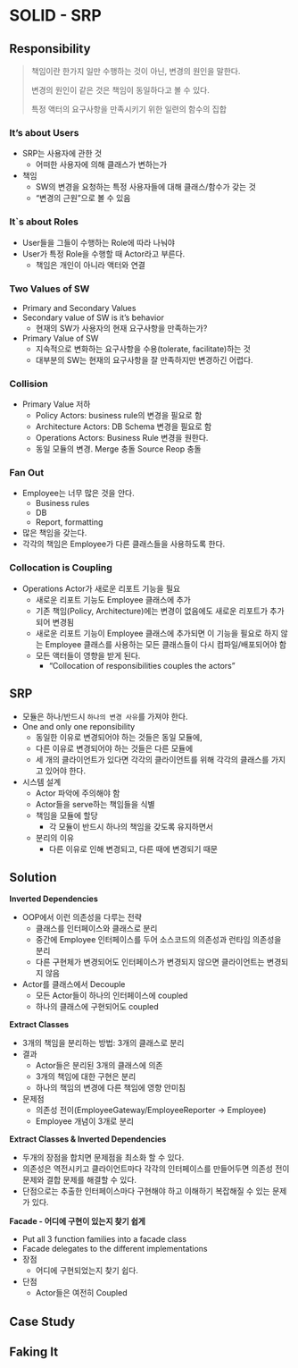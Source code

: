 # SOLID - SRP

## Responsibility

> 책임이란 한가지 일만 수행하는 것이 아닌, 변경의 원인을 말한다.
>
>
> 변경의 원인이 같은 것은 책임이 동일하다고 볼 수 있다.
>
> 특정 액터의 요구사항을 만족시키기 위한 일련의 함수의 집합
>

### It’s about Users

- SRP는 사용자에 관한 것
  - 어떠한 사용자에 의해 클래스가 변하는가
- 책임
  - SW의 변경을 요청하는 특정 사용자들에 대해 클래스/함수가 갖는 것
  - “변경의 근원”으로 볼 수 있음

### It`s about Roles

- User들을 그들이 수행하는 Role에 따라 나눠야
- User가 특정 Role을 수행할 때 Actor라고 부른다.
  - 책임은 개인이 아니라 액터와 연결

### Two Values of SW

- Primary and Secondary Values
- Secondary value of SW is it’s behavior
  - 현재의 SW가 사용자의 현재 요구사항을 만족하는가?
- Primary Value of SW
  - 지속적으로 변화하는 요구사항을 수용(tolerate, facilitate)하는 것
  - 대부분의 SW는 현재의 요구사항을 잘 만족하지만 변경하긴 어렵다.

### Collision


- Primary Value 저하
  - Policy Actors: business rule의 변경을 필요로 함
  - Architecture Actors: DB Schema 변경을 필요로 함
  - Operations Actors: Business Rule 변경을 원한다.
  - 동일 모듈의 변경. Merge 충돌 Source Reop 충돌

### Fan Out


- Employee는 너무 많은 것을 안다.
  - Business rules
  - DB
  - Report, formatting
- 많은 책임을 갖는다.
- 각각의 책임은 Employee가 다른 클래스들을 사용하도록 한다.

### Collocation is Coupling

- Operations Actor가 새로운 리포트 기능을 필요
  - 새로운 리포트 기능도 Employee 클래스에 추가
  - 기존 책임(Policy, Architecture)에는 변경이 없음에도 새로운 리포트가 추가되어 변경됨
  - 새로운 리포트 기능이 Employee 클래스에 추가되면 이 기능을 필요로 하지 않는 Employee 클래스를 사용하는 모든 클래스들이 다시 컴파일/배포되어야 함
  - 모든 액터들이 영향을 받게 된다.
    - “Collocation of responsibilities couples the actors”

## SRP

- 모듈은 하나/반드시 `하나의 변경 사유`를 가져야 한다.
- One and only one reponsibility
  - 동일한 이유로 변경되어야 하는 것들은 동일 모듈에,
  - 다른 이유로 변경되어야 하는 것들은 다른 모듈에
  - 세 개의 클라이언트가 있다면 각각의 클라이언트를 위해 각각의 클래스를 가지고 있어야 한다.
- 시스템 설계
  - Actor 파악에 주의해야 함
  - Actor들을 serve하는 책임들을 식별
  - 책임을 모듈에 할당
    - 각 모듈이 반드시 하나의 책임을 갖도록 유지하면서
  - 분리의 이유
    - 다른 이유로 인해 변경되고, 다른 때에 변경되기 때문

## Solution


**Inverted Dependencies**

- OOP에서 이런 의존성을 다루는 전략
  - 클래스를 인터페이스와 클래스로 분리
  - 중간에 Employee 인터페이스를 두어 소스코드의 의존성과 런타임 의존성을 분리
  - 다른 구현체가 변경되어도 인터페이스가 변경되지 않으면 클라이언트는 변경되지 않음
- Actor를 클래스에서 Decouple
  - 모든 Actor들이 하나의 인터페이스에 coupled
  - 하나의 클래스에 구현되어도 coupled


**Extract Classes**

- 3개의 책임을 분리하는 방법: 3개의 클래스로 분리
- 결과
  - Actor들은 분리된 3개의 클래스에 의존
  - 3개의 책임에 대한 구현은 분리
  - 하나의 책임의 변경에 다른 책임에 영향 안미침
- 문제점
  - 의존성 전이(EmployeeGateway/EmployeeReporter → Employee)
  - Employee 개념이 3개로 분리


**Extract Classes & Inverted Dependencies**

- 두개의 장점을 합치면 문제점을 최소화 할 수 있다.
- 의존성은 역전시키고 클라이언트마다 각각의 인터페이스를 만들어두면 의존성 전이 문제와 결합 문제를 해결할 수 있다.
- 단점으로는 추출한 인터페이스마다 구현해야 하고 이해하기 복잡해질 수 있는 문제가 있다.


**Facade - 어디에 구현이 있는지 찾기 쉽게**

- Put all 3 function families into a facade class
- Facade delegates to the different implementations
- 장점
  - 어디에 구현되었는지 찾기 쉽다.
- 단점
  - Actor들은 여전히 Coupled

## Case Study

## Faking It